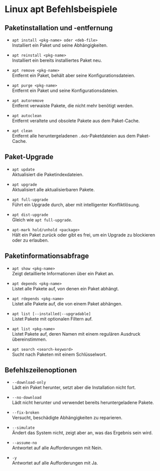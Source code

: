 # Linux apt Befehlsbeispiele


## Paketinstallation und -entfernung
- `apt install <pkg-name> oder <deb-file>`  
  Installiert ein Paket und seine Abhängigkeiten.

- `apt reinstall <pkg-name>`  
  Installiert ein bereits installiertes Paket neu.

- `apt remove <pkg-name>`  
  Entfernt ein Paket, behält aber seine Konfigurationsdateien.

- `apt purge <pkg-name>`  
  Entfernt ein Paket und seine Konfigurationsdateien.

- `apt autoremove`  
  Entfernt verwaiste Pakete, die nicht mehr benötigt werden.

- `apt autoclean`  
  Entfernt veraltete und obsolete Pakete aus dem Paket-Cache.

- `apt clean`  
  Entfernt alle heruntergeladenen `.deb`-Paketdateien aus dem Paket-Cache.

## Paket-Upgrade
- `apt update`  
  Aktualisiert die Paketindexdateien.

- `apt upgrade`  
  Aktualisiert alle aktualisierbaren Pakete.

- `apt full-upgrade`  
  Führt ein Upgrade durch, aber mit intelligenter Konfliktlösung.

- `apt dist-upgrade`  
  Gleich wie `apt full-upgrade`.

- `apt-mark hold/unhold <package>`  
  Hält ein Paket zurück oder gibt es frei, um ein Upgrade zu blockieren oder zu erlauben.

## Paketinformationsabfrage
- `apt show <pkg-name>`  
  Zeigt detaillierte Informationen über ein Paket an.

- `apt depends <pkg-name>`  
  Listet alle Pakete auf, von denen ein Paket abhängt.

- `apt rdepends <pkg-name>`  
  Listet alle Pakete auf, die von einem Paket abhängen.

- `apt list [--installed|--upgradable]`  
  Listet Pakete mit optionalen Filtern auf.

- `apt list <pkg-name>`  
  Listet Pakete auf, deren Namen mit einem regulären Ausdruck übereinstimmen.

- `apt search <search-keyword>`  
  Sucht nach Paketen mit einem Schlüsselwort.

## Befehlszeilenoptionen
- `--download-only`  
  Lädt ein Paket herunter, setzt aber die Installation nicht fort.

- `--no-download`  
  Lädt nicht herunter und verwendet bereits heruntergeladene Pakete.

- `--fix-broken`  
  Versucht, beschädigte Abhängigkeiten zu reparieren.

- `--simulate`  
  Ändert das System nicht, zeigt aber an, was das Ergebnis sein wird.

- `--assume-no`  
  Antwortet auf alle Aufforderungen mit Nein.

- `-y`  
  Antwortet auf alle Aufforderungen mit Ja.
